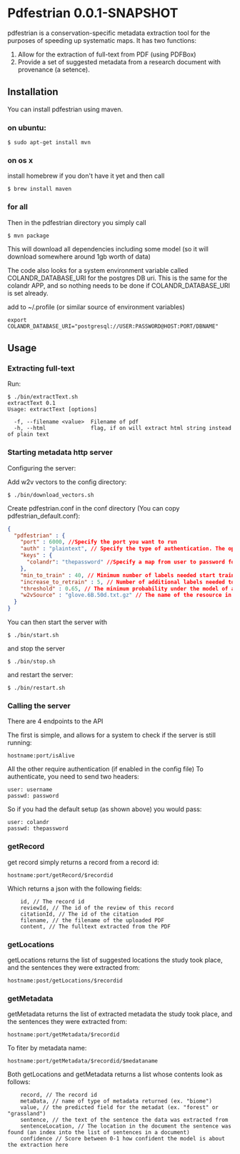 Pdfestrian 0.0.1-SNAPSHOT
==========================

pdfestrian is a conservation-specific metadata extraction tool for the purposes of speeding up systematic maps. It has two functions:

1. Allow for the extraction of full-text from PDF (using PDFBox)
2. Provide a set of suggested metadata from a research document with provenance (a setence).

Installation
------------

You can install pdfestrian using maven.

### on ubuntu:

```
$ sudo apt-get install mvn
```

### on os x

install homebrew if you don't have it yet and then call

```
$ brew install maven
```

### for all

Then in the pdfestrian directory you simply call

```
$ mvn package
```

This will download all dependencies including some model (so it will download somewhere around 1gb worth of data)

The code also looks for a system environment variable called COLANDR_DATABASE_URI for the postgres DB uri.
This is the same for the colandr APP, and so nothing needs to be done if COLANDR_DATABASE_URI is set already.

add to ~/.profile (or similar source of environment variables)

```
export COLANDR_DATABASE_URI="postgresql://USER:PASSWORD@HOST:PORT/DBNAME"
```

Usage
------

### Extracting full-text

Run:

```
$ ./bin/extractText.sh
extractText 0.1
Usage: extractText [options]

  -f, --filename <value>  Filename of pdf
  -h, --html              flag, if on will extract html string instead of plain text
```

### Starting metadata http server

Configuring the server:

Add w2v vectors to the config directory:

```
$ ./bin/download_vectors.sh
```

Create pdfestrian.conf in the conf directory (You can copy pdfestrian_default.conf):

```json
{
  "pdfestrian" : {
    "port" : 6000, //Specify the port you want to run
    "auth" : "plaintext", // Specify the type of authentication. The options are "none" or "plaintext"
    "keys" : {
      "colandr": "thepassword" //Specify a map from user to password for authentication
    },
    "min_to_train" : 40, // Minimum number of labels needed start training a model
    "increase_to_retrain" : 5, // Number of additional labels needed to retrain
    "threshold" : 0.65, // The minimum probability under the model of a prediction to show to user
    "w2vSource" : "glove.6B.50d.txt.gz" // The name of the resource in classpath (config directory) to use for w2v vectors
  }
}
```

You can then start the server with

```
$ ./bin/start.sh
```

and stop the server

```
$ ./bin/stop.sh
```

and restart the server:

```
$ ./bin/restart.sh
```

### Calling the server

There are 4 endpoints to the API

The first is simple, and allows for a system to check if the server is still running:

```
hostname:port/isAlive
```

All the other require authentication (if enabled in the config file)
To authenticate, you need to send two headers:

```
user: username
passwd: password
```

So if you had the default setup (as shown above) you would pass:

```
user: colandr
passwd: thepassword
```

### getRecord

get record simply returns a record from a record id:

```
hostname:port/getRecord/$recordid
```

Which returns a json with the following fields:

```
    id, // The record id
    reviewId, // The id of the review of this record
    citationId, // The id of the citation
    filename, // the filename of the uploaded PDF
    content, // The fulltext extracted from the PDF
```

### getLocations

getLocations returns the list of suggested locations the study took place, and the sentences they were extracted from:

```
hostname:post/getLocations/$recordid
```

### getMetadata

getMetadata returns the list of extracted metadata the study took place, and the sentences they were extracted from:

```
hostname:port/getMetadata/$recordid
```

To fiter by metadata name:

```
hostname:port/getMetadata/$recordid/$medataname
```


Both getLocations and getMetadata returns a list whose contents look as follows:

```
    record, // The record id
    metaData, // name of type of metadata returned (ex. "biome")
    value, // the predicted field for the metadat (ex. "forest" or "grassland")
    sentence, // the text of the sentence the data was extracted from
    sentenceLocation, // The location in the document the sentence was found (an index into the list of sentences in a document)
    confidence // Score between 0-1 how confident the model is about the extraction here
```
